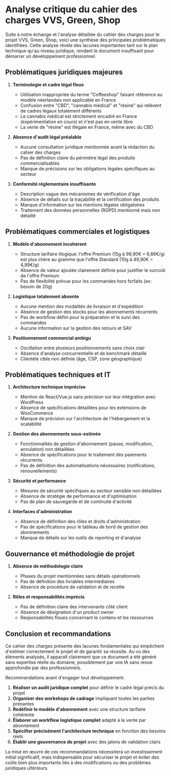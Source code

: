 # Analyse critique du cahier des charges VVS, Green, Shop

Suite à notre échange et l'analyse détaillée du cahier des charges pour le projet VVS, Green, Shop, voici une synthèse des principales problématiques identifiées. Cette analyse révèle des lacunes importantes tant sur le plan technique qu'au niveau juridique, rendant le document insuffisant pour démarrer un développement professionnel.

## Problématiques juridiques majeures

1. **Terminologie et cadre légal flous**
   - Utilisation inappropriée du terme "Coffeeshop" faisant référence au modèle néerlandais non applicable en France
   - Confusion entre "CBD", "cannabis médical" et "résine" qui relèvent de cadres légaux totalement différents
   - Le cannabis médical est strictement encadré en France (expérimentation en cours) et n'est pas en vente libre
   - La vente de "résine" est illégale en France, même avec du CBD

2. **Absence d'audit légal préalable**
   - Aucune consultation juridique mentionnée avant la rédaction du cahier des charges
   - Pas de définition claire du périmètre légal des produits commercialisables
   - Manque de précisions sur les obligations légales spécifiques au secteur

3. **Conformité réglementaire insuffisante**
   - Description vague des mécanismes de vérification d'âge
   - Absence de détails sur la traçabilité et la certification des produits
   - Manque d'information sur les mentions légales obligatoires
   - Traitement des données personnelles (RGPD) mentionné mais non détaillé

## Problématiques commerciales et logistiques

1. **Modèle d'abonnement incohérent**
   - Structure tarifaire illogique: l'offre Premium (15g à 99,90€ = 6,66€/g) est plus chère au gramme que l'offre Standard (10g à 49,90€ = 4,99€/g)
   - Absence de valeur ajoutée clairement définie pour justifier le surcoût de l'offre Premium
   - Pas de flexibilité prévue pour les commandes hors forfaits (ex: besoin de 20g)

2. **Logistique totalement absente**
   - Aucune mention des modalités de livraison et d'expédition
   - Absence de gestion des stocks pour les abonnements récurrents
   - Pas de workflow défini pour la préparation et le suivi des commandes
   - Aucune information sur la gestion des retours et SAV

3. **Positionnement commercial ambigu**
   - Oscillation entre plusieurs positionnements sans choix clair
   - Absence d'analyse concurrentielle et de benchmark détaillé
   - Clientèle cible non définie (âge, CSP, zone géographique)

## Problématiques techniques et IT

1. **Architecture technique imprécise**
   - Mention de React/Vue.js sans précision sur leur intégration avec WordPress
   - Absence de spécifications détaillées pour les extensions de WooCommerce
   - Manque de précision sur l'architecture de l'hébergement et la scalabilité

2. **Gestion des abonnements sous-estimée**
   - Fonctionnalités de gestion d'abonnement (pause, modification, annulation) non détaillées
   - Absence de spécifications pour le traitement des paiements récurrents
   - Pas de définition des automatisations nécessaires (notifications, renouvellements)

3. **Sécurité et performance**
   - Mesures de sécurité spécifiques au secteur sensible non détaillées
   - Absence de stratégie de performance et d'optimisation
   - Pas de plan de sauvegarde et de continuité d'activité

4. **Interfaces d'administration**
   - Absence de définition des rôles et droits d'administration
   - Pas de spécifications pour le tableau de bord de gestion des abonnements
   - Manque de détails sur les outils de reporting et d'analyse

## Gouvernance et méthodologie de projet

1. **Absence de méthodologie claire**
   - Phases du projet mentionnées sans détails opérationnels
   - Pas de définition des livrables intermédiaires
   - Absence de procédure de validation et de recette

2. **Rôles et responsabilités imprécis**
   - Pas de définition claire des intervenants côté client
   - Absence de désignation d'un product owner
   - Responsabilités floues concernant le contenu et les ressources

## Conclusion et recommandations

Ce cahier des charges présente des lacunes fondamentales qui empêchent d'estimer correctement le projet et de garantir sa réussite. Au vu des éléments analysés, il apparaît clairement que ce document a été généré sans expertise réelle du domaine, possiblement par une IA sans revue approfondie par des professionnels.

Recommandations avant d'engager tout développement:

1. **Réaliser un audit juridique complet** pour définir le cadre légal précis du projet
2. **Organiser des workshops de cadrage** impliquant toutes les parties prenantes
3. **Redéfinir le modèle d'abonnement** avec une structure tarifaire cohérente
4. **Élaborer un workflow logistique complet** adapté à la vente par abonnement
5. **Spécifier précisément l'architecture technique** en fonction des besoins réels
6. **Établir une gouvernance de projet** avec des jalons de validation clairs

La mise en œuvre de ces recommandations nécessitera un investissement initial significatif, mais indispensable pour sécuriser le projet et éviter des coûts bien plus importants liés à des modifications ou des problèmes juridiques ultérieurs.
